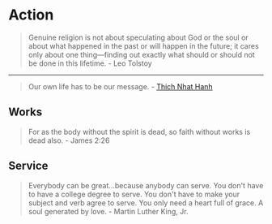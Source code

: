 # Action

> Genuine religion is not about speculating about God or the soul or about what happened in the past or will happen in the future; it cares only about one thing—finding out exactly what should or should not be done in this lifetime. - Leo Tolstoy

<hr>

> Our own life has to be our message. - [Thich Nhat Hanh](https://www.goodreads.com/quotes/39624-our-own-life-has-to-be-our-message)

## Works

> For as the body without the spirit is dead, so faith without works is dead also. - James 2:26

## Service

> Everybody can be great...because anybody can serve. You don't have to have a college degree to serve. You don't have to make your subject and verb agree to serve. You only need a heart full of grace. A soul generated by love. - Martin Luther King, Jr.
